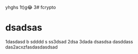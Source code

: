 

yhghs
1t)g😂
3# fcrypto
# dsadsas
1dasdasd
 b
sdddd
s
ss3dsad
2dsa
3dada
dsasdsa
dasddass
das2acxzfasdasdasdsad

